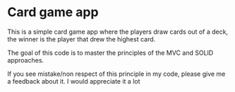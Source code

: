 # Card game app

This is a simple card game app where the players draw cards out of a deck, the winner is the player that drew the highest card.

The goal of this code is to master the principles of the MVC and SOLID approaches.

If you see mistake/non respect of this principle in my code, please give me a feedback about it. I would appreciate it a lot
